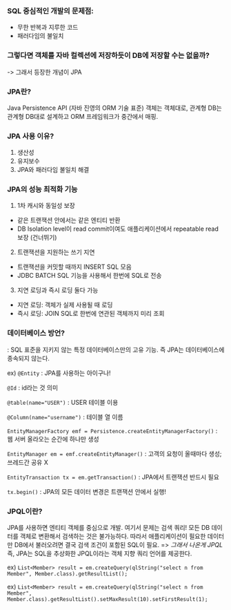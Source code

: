 ### SQL 중심적인 개발의 문제점:
- 무한 반복과 지루한 코드
- 패러다임의 불일치

### 그렇다면 객체를 자바 컬렉션에 저장하듯이 DB에 저장할 수는 없을까?
-> 그래서 등장한 개념이 JPA

### JPA란?
Java Persistence API (자바 진영의 ORM 기술 표준)
객체는 객체대로, 관계형 DB는 관계형 DB대로 설계하고 ORM 프레임워크가 중간에서 매핑.

### JPA 사용 이유?
1) 생산성
2) 유지보수
3) JPA와 패러다임 불일치 해결

### JPA의 성능 최적화 기능
1) 1차 캐시와 동일성 보장
- 같은 트랜잭션 안에서는 같은 엔티티 반환
- DB Isolation level이 read commit이여도 애플리케이션에서 repeatable read 보장 (건너뛰기)
2) 트랜잭션을 지원하는 쓰기 지연
- 트랜잭션을 커밋할 때까지 INSERT SQL 모음
- JDBC BATCH SQL 기능을 사용해서 한번에 SQL로 전송
3) 지연 로딩과 즉시 로딩 둘다 가능
- 지연 로딩: 객체가 실제 사용될 때 로딩
- 즉시 로딩: JOIN SQL로 한번에 연관된 객체까지 미리 조회

### 데이터베이스 방언?
: SQL 표준을 지키지 않는 특정 데이터베이스만의 고유 기능. 즉 JPA는 데이터베이스에 종속되지 않는다.

ex)
`@Entity` : JPA를 사용하는 아이구나!

`@Id` : id라는 것 의미

`@table(name="USER")` : USER 테이블 이용

`@Column(name="username")` : 테이블 열 이름 

`EntityManagerFactory emf = Persistence.createEntityManagerFactory()` : 웹 서버 올라오는 순간에 하나만 생성

`EntityManager em = emf.createEntityManager()` : 고객의 요청이 올때마다 생성; 쓰레드간 공유 X

`EntityTransaction tx = em.getTransaction()` : JPA에서 트랜잭션 반드시 필요

`tx.begin()` : JPA의 모든 데이터 변경은 트랜잭션 안에서 실행!

### JPQL이란?
JPA를 사용하면 엔티티 객체를 중심으로 개발. 여기서 문제는 검색 쿼리!
모든 DB 데이터를 객체로 변환해서 검색하는 것은 불가능하다.
따라서 애플리케이션이 필요한 데이터만 DB에서 불러오려면 결국 검색 조건이 포함된 SQL이 필요. 
=> _그래서 나온게 JPQL_
즉, JPA는 SQL을 추상화한 JPQL이라는 객체 지향 쿼리 언어를 제공한다.

ex) `List<Member> result = em.createQuery(qlString("select n from Member", Member.class).getResultList();`

ex) `List<Member> result = em.createQuery(qlString("select n from Member", Member.class).getResultList().setMaxResult(10).setFirstResult(1);`



